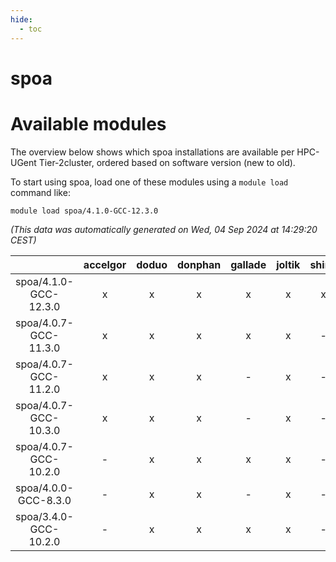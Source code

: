 ```yaml
---
hide:
  - toc
---
```


spoa
====

# Available modules


The overview below shows which spoa installations are available per HPC-UGent Tier-2cluster, ordered based on software version (new to old).

To start using spoa, load one of these modules using a `module load` command like:

```shell
module load spoa/4.1.0-GCC-12.3.0
```

*(This data was automatically generated on Wed, 04 Sep 2024 at 14:29:20 CEST)*  

| |accelgor|doduo|donphan|gallade|joltik|shinx|skitty|
| :---: | :---: | :---: | :---: | :---: | :---: | :---: | :---: |
|spoa/4.1.0-GCC-12.3.0|x|x|x|x|x|x|x|
|spoa/4.0.7-GCC-11.3.0|x|x|x|x|x|-|x|
|spoa/4.0.7-GCC-11.2.0|x|x|x|-|x|-|x|
|spoa/4.0.7-GCC-10.3.0|x|x|x|-|x|-|x|
|spoa/4.0.7-GCC-10.2.0|-|x|x|x|x|-|x|
|spoa/4.0.0-GCC-8.3.0|-|x|x|-|x|-|x|
|spoa/3.4.0-GCC-10.2.0|-|x|x|x|x|-|x|
